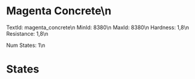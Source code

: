 # Magenta Concrete\n
TextId: magenta_concrete\n
MinId: 8380\n
MaxId: 8380\n
Hardness: 1,8\n
Resistance: 1,8\n

Num States: 1\n
# States
```

```